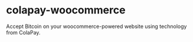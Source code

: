 colapay-woocommerce
===================

Accept Bitcoin on your woocommerce-powered website using
technology from ColaPay.
